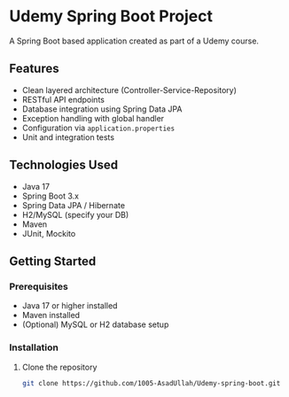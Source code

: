 # Udemy Spring Boot Project

A Spring Boot based application created as part of a Udemy course.

## Features

- Clean layered architecture (Controller-Service-Repository)
- RESTful API endpoints
- Database integration using Spring Data JPA
- Exception handling with global handler
- Configuration via `application.properties`
- Unit and integration tests

## Technologies Used

- Java 17
- Spring Boot 3.x
- Spring Data JPA / Hibernate
- H2/MySQL (specify your DB)
- Maven
- JUnit, Mockito

## Getting Started

### Prerequisites

- Java 17 or higher installed
- Maven installed
- (Optional) MySQL or H2 database setup

### Installation

1. Clone the repository
   ```bash
   git clone https://github.com/1005-AsadUllah/Udemy-spring-boot.git
   ```

